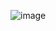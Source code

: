 ![image](https://github.com/Syeed-MD-Talha/Bata-clone/assets/62591318/89bbae1e-9cb5-482e-bf67-68c6f1e29ff5)
